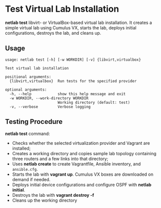 # Test Virtual Lab Installation

**netlab test** libvirt- or VirtualBox-based virtual lab installation. It creates a simple virtual lab using Cumulus VX, starts the lab, deploys initial configurations, destroys the lab, and cleans up.

## Usage

```text
usage: netlab test [-h] [-w WORKDIR] [-v] {libvirt,virtualbox}

Test virtual lab installation

positional arguments:
  {libvirt,virtualbox}  Run tests for the specified provider

optional arguments:
  -h, --help            show this help message and exit
  -w WORKDIR, --work-directory WORKDIR
                        Working directory (default: test)
  -v, --verbose         Verbose logging
```

## Testing Procedure

**netlab test** command:

* Checks whether the selected virtualization provider and Vagrant are installed;
* Creates a working directory and copies sample lab topology containing three routers and a few links into that directory;
* Uses **netlab create** to create Vagrantfile, Ansible inventory, and `ansible.cfg`.
* Starts the lab with **vagrant up**. Cumulus VX boxes are downloaded on demand if needed.
* Deploys initial device configurations and configure OSPF with **netlab initial**.
* Destroys the lab with **vagrant destroy -f**
* Cleans up the working directory
